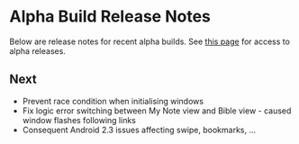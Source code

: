 # Alpha Build Release Notes #

Below are release notes for recent alpha builds.  See [this page](AlphaBetaTesting.md) for access to alpha releases.

## Next ##
  * Prevent race condition when initialising windows
  * Fix logic error switching between My Note view and Bible view - caused window flashes following links
  * Consequent Android 2.3 issues affecting swipe, bookmarks, ...